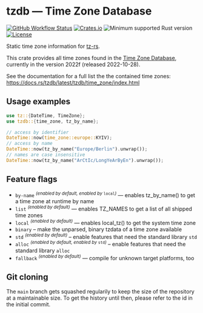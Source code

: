 # tzdb — Time Zone Database

[![GitHub Workflow Status](https://img.shields.io/github/workflow/status/Kijewski/tzdb/CI?logo=github)](https://github.com/Kijewski/tzdb/actions/workflows/ci.yml)
[![Crates.io](https://img.shields.io/crates/v/tzdb?logo=rust)](https://crates.io/crates/tzdb)
![Minimum supported Rust version](https://img.shields.io/badge/rustc-1.55+-important?logo=rust "Minimum Supported Rust Version")
[![License](https://img.shields.io/crates/l/tzdb?color=informational&logo=apache)](/LICENSES)

Static time zone information for [tz-rs](https://crates.io/crates/tz-rs).

This crate provides all time zones found in the [Time Zone Database](https://www.iana.org/time-zones),
currently in the version 2022f (released 2022-10-28).

See the documentation for a full list the the contained time zones:
<https://docs.rs/tzdb/latest/tzdb/time_zone/index.html>

## Usage examples

```rust
use tz::{DateTime, TimeZone};
use tzdb::{time_zone, tz_by_name};

// access by identifier
DateTime::now(time_zone::europe::KYIV);
// access by name
DateTime::now(tz_by_name("Europe/Berlin").unwrap());
// names are case insensitive
DateTime::now(tz_by_name("ArCtIc/LongYeArByEn").unwrap());
```

## Feature flags

* `by-name` <sup>*(enabled by default, enabled by* `local`*)*</sup> — enables tz_by_name() to get a time zone at runtime by name
* `list` <sup>*(enabled by default)*</sup> — enables TZ_NAMES to get a list of all shipped time zones
* `local` <sup>*(enabled by default)*</sup> — enables local_tz() to get the system time zone
* `binary` – make the unparsed, binary tzdata of a time zone available
* `std` <sup>*(enabled by default)*</sup> – enable features that need the standard library `std`
* `alloc` <sup>*(enabled by default, enabled by* `std`*)*</sup> – enable features that need the standard library `alloc`
* `fallback` <sup>*(enabled by default)*</sup> — compile for unknown target platforms, too

## Git cloning

The `main` branch gets squashed regularily to keep the size of the repository at a maintainable size.
To get the history until then, please refer to the id in the initial commit.
